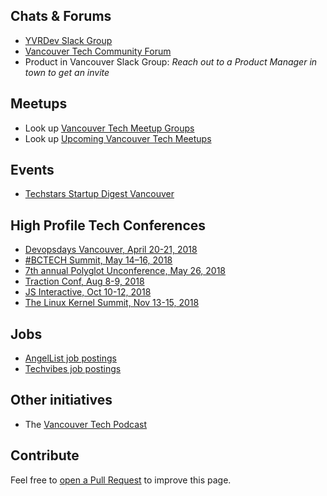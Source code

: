 ## Chats & Forums

* [YVRDev Slack Group](http://yvrdev.com)
* [Vancouver Tech Community Forum](https://community.vancouvertech.com)
* Product in Vancouver Slack Group: _Reach out to a Product Manager in town to get an invite_

## Meetups

* Look up [Vancouver Tech Meetup Groups](https://www.meetup.com/find/tech/?allMeetups=false&radius=50&userFreeform=Vancouver%2C+BC&mcId=z867442&mcName=Vancouver%2C+British+Columbia%2C+CA&sort=default&eventFilter=mysugg)
* Look up [Upcoming Vancouver Tech Meetups](https://www.meetup.com/find/events/tech/?allMeetups=false&radius=50&userFreeform=Vancouver%2C+BC&mcId=z867442&mcName=Vancouver%2C+British+Columbia%2C+CA&eventFilter=mysugg)

## Events

* [Techstars Startup Digest Vancouver](https://www.startupdigest.com/digests/vancouver)

## High Profile Tech Conferences

* [Devopsdays Vancouver, April 20-21, 2018](https://www.devopsdays.org/events/2018-vancouver/welcome/)
* [#BCTECH Summit, May 14–16, 2018](https://bctechsummit.ca/)
* [7th annual Polyglot Unconference, May 26, 2018](http://www.polyglotconf.com/)
* [Traction Conf, Aug 8-9, 2018](https://www.tractionconf.io/)
* [JS Interactive, Oct 10-12, 2018](https://events.linuxfoundation.org/events/js-interactive-2018/)
* [The Linux Kernel Summit, Nov 13-15, 2018](https://events.linuxfoundation.org/events/linux-kernel-summit-2018/)

## Jobs

* [AngelList job postings](https://angel.co/vancouver/jobs)
* [Techvibes job postings](https://jobs.techvibes.com/)

## Other initiatives

* The [Vancouver Tech Podcast](http://www.vancouvertechpodcast.ca/)

## Contribute

Feel free to [open a Pull Request](https://github.com/vancouvertechcom/www.vancouvertech.com/edit/master/README.md) to improve this page.

